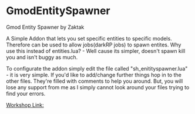 # GmodEntitySpawner
Gmod Entity Spawner by Zaktak

A Simple Addon that lets you set specific entities to specific models.
Therefore can be used to allow jobs(darkRP jobs) to spawn entites.
Why use this instead of entities.lua? - Well cause its simpler, doesn't
spawn kill you and isn't buggy as much.

To configurate the addon simply edit the file called "sh_enitityspawner.lua" - it is very simple.
If you'd like to add/change further things hop in to the other files. They're filled with
comments to help you around. But, you will lose any support from me as I simply cannot look
around your files trying to find your errors.

[Workshop Link:](htps://steamcommunity.com/sharedfiles/filedetails/?id=2051763297)
